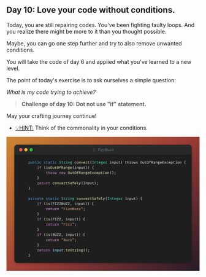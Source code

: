 ## Day 10: Love your code without conditions.

Today, you are still repairing codes. You've been fighting faulty loops.
And you realize there might be more to it than you thought possible.

Maybe, you can go one step further and try to also remove unwanted conditions.

You will take the code of day 6 and applied what you've learned to a new level.

The point of today's exercise is to ask ourselves a simple question:

_What is my code trying to achieve?_

>**Challenge of day 10: Dot not use "if" statement.**

May your crafting journey continue!

- <u>💡HINT:</u> Think of the commonality in your conditions.

![snippet of the day](snippet.png)
